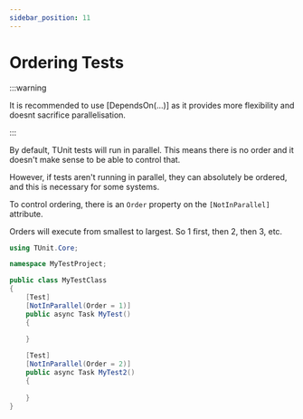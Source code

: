 ```yaml
---
sidebar_position: 11
---
```


# Ordering Tests

:::warning

It is recommended to use [DependsOn(...)] as it provides more flexibility and doesnt sacrifice parallelisation.

:::

By default, TUnit tests will run in parallel. This means there is no order and it doesn't make sense to be able to control that.

However, if tests aren't running in parallel, they can absolutely be ordered, and this is necessary for some systems.

To control ordering, there is an `Order` property on the `[NotInParallel]` attribute.

Orders will execute from smallest to largest. So 1 first, then 2, then 3, etc.

```csharp
using TUnit.Core;

namespace MyTestProject;

public class MyTestClass
{
    [Test]
    [NotInParallel(Order = 1)]
    public async Task MyTest()
    {
        
    }

    [Test]
    [NotInParallel(Order = 2)]
    public async Task MyTest2()
    {
        
    }
}
```
